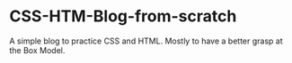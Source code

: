 # CSS-HTM-Blog-from-scratch
A simple blog to practice CSS and HTML. Mostly to have a better grasp at the Box Model.
